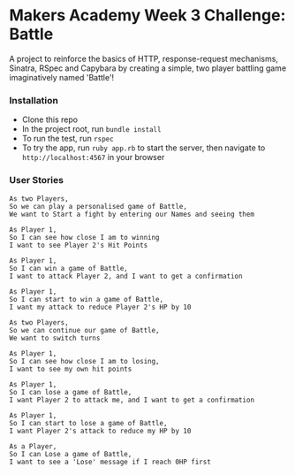 # Makers Academy Week 3 Challenge: Battle

A project to reinforce the basics of HTTP, response-request mechanisms, Sinatra, RSpec and Capybara by creating a simple, two player battling game imaginatively named 'Battle'!

### Installation

- Clone this repo
- In the project root, run `bundle install`
- To run the test, run `rspec`
- To try the app, run `ruby app.rb` to start the server, then navigate to `http://localhost:4567` in your browser


### User Stories


```
As two Players,
So we can play a personalised game of Battle,
We want to Start a fight by entering our Names and seeing them

As Player 1,
So I can see how close I am to winning
I want to see Player 2's Hit Points

As Player 1,
So I can win a game of Battle,
I want to attack Player 2, and I want to get a confirmation

As Player 1,
So I can start to win a game of Battle,
I want my attack to reduce Player 2's HP by 10

As two Players,
So we can continue our game of Battle,
We want to switch turns

As Player 1,
So I can see how close I am to losing,
I want to see my own hit points

As Player 1,
So I can lose a game of Battle,
I want Player 2 to attack me, and I want to get a confirmation

As Player 1,
So I can start to lose a game of Battle,
I want Player 2's attack to reduce my HP by 10

As a Player,
So I can Lose a game of Battle,
I want to see a 'Lose' message if I reach 0HP first
```
